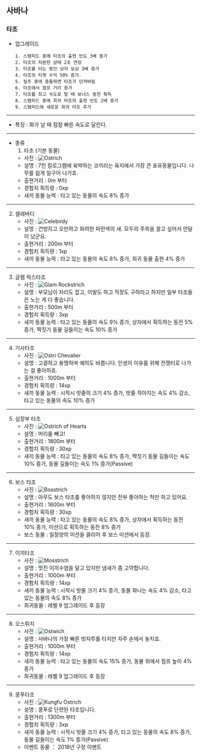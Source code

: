 ## 사바나
### 타조
+ 업그레이드

      1. 스탬피드 중에 타조의 출현 빈도 3배 증가
      2. 타조의 차분한 상태 2초 연장
      3. 타조를 타는 동안 상자 보상 3배 증가
      4. 타조의 티켓 수익 50% 증가.
      5. 질주 중에 충돌하면 타조가 던져버림
      6. 타조에서 점프 거리 증가
      7. 타조를 최고 속도로 탈 때 보너스 동전 획득
      8. 스탬피드 중에 희귀 타조의 출현 빈도 2배 증가
      9. 스탬피드에 새로운 희귀 타조 추가


***
+ 특징 : 화가 날 때 점점 빠른 속도로 달린다.
***
+ 종류
  1. 타조 (기본 동물)
    + 사진 : ![Ostrich](./ostrich_picture/Ostrich.png)
    + 설명 : 7천 킬로그램에 육박하는 코끼리는 육지에서 가장 큰 포유동물입니다. 나무를 쉽게 일구어 나가죠.
    + 출현거리 : 0m 부터
    + 경험치 획득량 : 0xp
    + 새끼 동물 능력 : 타고 있는 동물의 속도 8% 증가
***
  2. 셀레버디
      + 사진 : ![Celebirdy](./ostrich_picture/Celebirdy.png)
      + 설명 : 건방지고 오만하고 화려한 파란색의 새. 모두의 주목을 끌고 싶어서 안달이 났군요.
      + 출현거리 : 200m 부터
      + 경험치 획득량 : 1xp
      + 새끼 동물 능력 : 타고 있는 동물의 속도 8% 증가, 희귀 동물 출현 4% 증가
***
  3. 글램 락스타조
      + 사진 : ![Glam Rockstrich](./ostrich_picture/Glam_Rockstrich.png)
      + 설명 : 부모님이 자리도 잡고, 이발도 하고 직장도 구하라고 하지만 일부 타조들은 노는 게 더 좋습니다.
      + 출현거리 : 500m 부터
      + 경험치 획득량 : 3xp
      + 새끼 동물 능력 : 타고 있는 동물의 속도 9% 증가, 상자에서 획득하는 동전 5% 증가, 짝짓기 동물 길들이는 속도 10% 증가
***
  4. 기사타조
      + 사진 : ![Ostri Chevalier](./ostrich_picture/Ostri_Chevalier.png)
      + 설명 : 고결하고 용맹하며 예의도 바릅니다. 인생의 이유를 위해 전쟁터로 나가는 걸 좋아하죠.
      + 출현거리 : 1000m 부터
      + 경험치 획득량 : 14xp
      + 새끼 동물 능력 : 시작시 밧줄의 크기 4% 증가, 밧줄 작아지는 속도 4% 감소, 타고 있는 동물의 속도 10% 증가
***
  5. 심장부 타조
      + 사진 : ![Ostrich of Hearts](./ostrich_picture/Ostrich_of_Hearts.png)
      + 설명 : 머리를 빼고!
      + 출현거리 : 1800m 부터
      + 경험치 획득량 : 30xp
      + 새끼 동물 능력 : 타고 있는 동물의 속도 8% 증가, 짝짓기 동물 길들이는 속도 10% 증가, 동물 길들이는 속도 1% 증가(Passive)
***
  6. 보스 타조
      + 사진 : ![Bosstrich](./ostrich_picture/Bosstrich.png)
      + 설명 : 아무도 보스 타조를 좋아하지 않지만
전부 좋아하는 척만 하고 있어요.
      + 출현거리 : 1800m 부터
      + 경험치 획득량 : 30xp
      + 새끼 동물 능력 : 타고 있는 동물의 속도 8% 증가, 상자에서 획득하는 동전 10% 증가, 미션으로 획득하는 동전 8% 증가
      + 보스 동물 : 일정양의 미션을 클리어 후 보스 미션에서 등장.
***
  7. 이끼타조
      + 사진 : ![Mosstrich](./ostrich_picture/Mosstrich.png)
      + 설명 : 멋진 이끼수염을 달고 있지만 냄새가 좀 고약합니다.
      + 출현거리 : 1000m 부터
      + 경험치 획득량 : 14xp
      + 새끼 동물 능력 : 시작시 밧줄 크기 4% 증가, 동물 화나는 속도 4% 감소, 타고 있는 동물의 속도 8% 증가
      + 희귀동물 : 레벨 9 업그레이드 후 등장
***
  8. 오스튀치
      + 사진 : ![Ostwich](./ostrich_picture/Ostwich.png)
      + 설명 : 사바나의 가장 빠른 빗자루를 타지만 자주 손에서 놓치죠.
      + 출현거리 : 1000m 부터
      + 경험치 획득량 : 14xp
      + 새끼 동물 능력 : 타고 있는 동물의 속도 15% 증가, 동물 위에서 점프 높이 4% 증가
      + 희귀동물 : 레벨 9 업그레이드 후 등장
***
  9. 쿵푸타조
      + 사진 : ![Kungfu Ostrich](./ostrich_picture/Kungfu_Ostrich.png)
      + 설명 : 쿵푸로 단련된 타조입니다.
      + 출현거리 : 1300m 부터
      + 경험치 획득량 : 3xp
      + 새끼 동물 능력 : 시작시 밧줄 크기 4% 증가, 타고 있는 동물의 속도 8% 증가, 동물 길들이는 속도 1% 증가(Passive)
      + 이벤트 동물 ： 2018년 구정 이벤트
